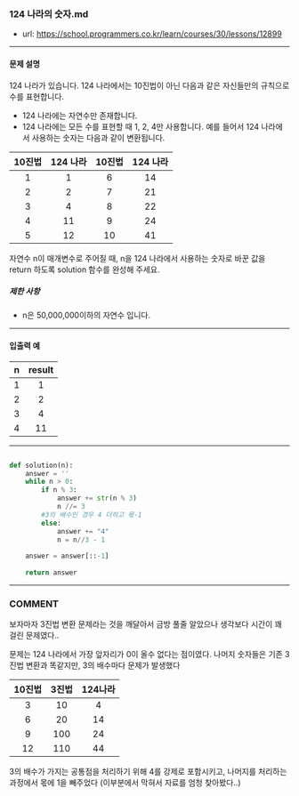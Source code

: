 ### 124 나라의 숫자.md

 - url: https://school.programmers.co.kr/learn/courses/30/lessons/12899
 
 --------
 
#### 문제 설명
124 나라가 있습니다. 124 나라에서는 10진법이 아닌 다음과 같은 자신들만의 규칙으로 수를 표현합니다.

 - 124 나라에는 자연수만 존재합니다.
 - 124 나라에는 모든 수를 표현할 때 1, 2, 4만 사용합니다.
예를 들어서 124 나라에서 사용하는 숫자는 다음과 같이 변환됩니다.

|10진법|124 나라|10진법|124 나라|
|:---:|:---:|:---:|:---:|
|1|1|6|14|
|2|2|7|21|
|3|4|8|22|
|4|11|9|24|
|5|12|10|41|

자연수 n이 매개변수로 주어질 때, n을 124 나라에서 사용하는 숫자로 바꾼 값을 return 하도록 solution 함수를 완성해 주세요.




##### 제한 사항
 - n은 50,000,000이하의 자연수 입니다.
 
--------
 
#### 입출력 예
|n|result|
|:---:|:---:|
|1|1|
|2|2|
|3|4|
|4|11|
 
--------


```python

def solution(n):
    answer = ''
    while n > 0:
        if n % 3:
            answer += str(n % 3)
            n //= 3
        #3의 배수인 경우 4 더히고 몫-1
        else:
            answer += "4"
            n = n//3 - 1
        
    answer = answer[::-1]
    
    return answer


```

------
### COMMENT
보자마자 3진법 변환 문제라는 것을 깨달아서 금방 풀줄 알았으나 생각보다 시간이 꽤 걸린 문제였다..

문제는 124 나라에서 가장 앞자리가 0이 올수 없다는 점이였다. 나머지 숫자들은 기존 3진법 변환과 똑같지만, 3의 배수마다 문제가 발생했다

|10진법|3진법|124나라|
|:---:|:---:|:---:|
|3|10|4|
|6|20|14|
|9|100|24|
|12|110|44|


3의 배수가 가지는 공통점을 처리하기 위해 4를 강제로 포함시키고, 나머지를 처리하는 과정에서 몫에 1을 빼주었다 (이부분에서 막혀서 자료를 엄청 찾아봤다..)


